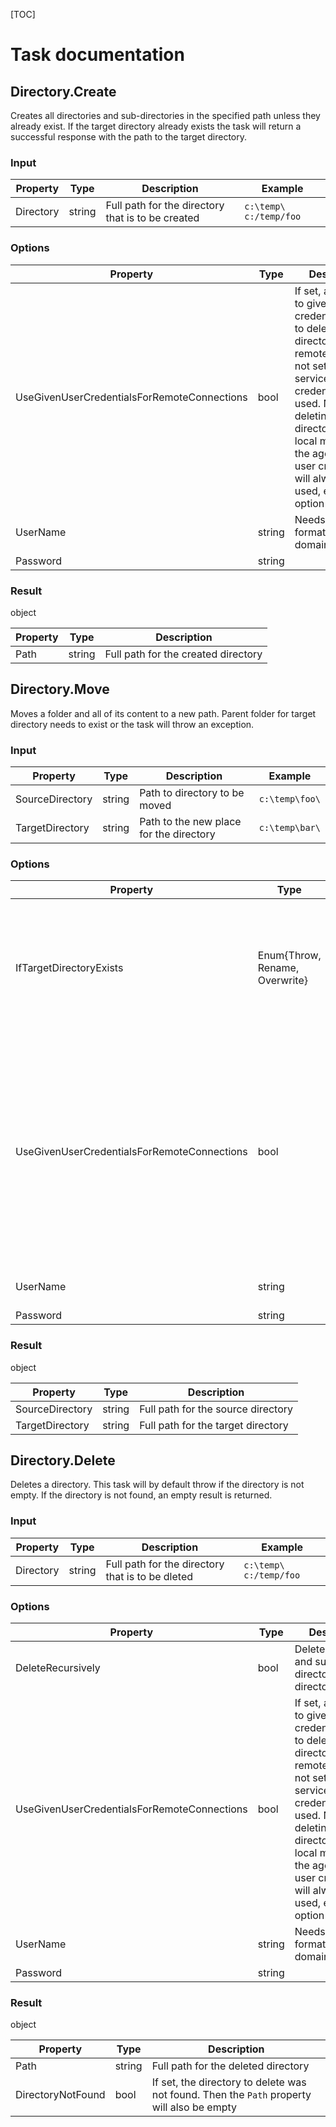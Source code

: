 [TOC]

# Task documentation #

## Directory.Create ##
Creates all directories and sub-directories in the specified path unless they already exist. If the target directory already exists the task will return a successful response with the path to the target directory.

### Input ###

| Property        | Type     | Description                  | Example                 |
|-----------------|----------|------------------------------|---------------------------|
| Directory       | string   | Full path for the directory that is to be created | `c:\temp\` `c:/temp/foo` |

### Options ###

| Property                                    | Type           | Description                                    | Example                   |
|---------------------------------------------|----------------|------------------------------------------------|---------------------------|
| UseGivenUserCredentialsForRemoteConnections | bool           | If set, allows you to give the user credentials to use to delete directories on remote hosts. If not set, the agent service user credentials will be used. Note: For deleting directories on the local machine, the agent service user credentials will always be used, even if this option is set.| |
| UserName                                    | string         | Needs to be of format domain\username | `example\Admin` |
| Password                                    | string         | | |

### Result ###
object

| Property        | Type     | Description                 |
|-----------------|----------|-----------------------------|
| Path            | string   | Full path for the created directory |


## Directory.Move ##

Moves a folder and all of its content to a new path. 
Parent folder for target directory needs to exist or the task will throw an exception.

### Input ###

| Property        | Type     | Description                  | Example                 |
|-----------------|----------|------------------------------|---------------------------|
| SourceDirectory | string   | Path to directory to be moved | `c:\temp\foo\` |
| TargetDirectory | string   | Path to the new place for the directory | `c:\temp\bar\` |

### Options ###

| Property                                    | Type           | Description                                    | Example                   |
|---------------------------------------------|----------------|------------------------------------------------|---------------------------|
| IfTargetDirectoryExists                     | Enum{Throw, Rename, Overwrite} | What to do if target directory already exists. Rename will create a new directory with a name that appends a number to the end, e.g. `directory(2)` | |
| UseGivenUserCredentialsForRemoteConnections | bool           | If set, allows you to give the user credentials to use to move directories on remote hosts. If not set, the agent service user credentials will be used. Note: For deleting directories on the local machine, the agent service user credentials will always be used, even if this option is set. | |
| UserName                                    | string         | Needs to be of format domain\username | `example\Admin` |
| Password                                    | string         | | |


### Result ###
object

| Property        | Type   | Description                 |
|-----------------|--------|-----------------------------|
| SourceDirectory | string | Full path for the source directory |
| TargetDirectory | string | Full path for the target directory |

## Directory.Delete ##

Deletes a directory. This task will by default throw if the directory is not empty. If the directory is not found, an empty result is returned. 

### Input ###

| Property        | Type     | Description                  | Example                 |
|-----------------|----------|------------------------------|---------------------------|
| Directory       | string   | Full path for the directory that is to be dleted| `c:\temp\` `c:/temp/foo` |

### Options ###

| Property                                    | Type           | Description                                    | Example                   |
|---------------------------------------------|----------------|------------------------------------------------|---------------------------|
| DeleteRecursively                           | bool           | Delete all files and sub-directories in the directory  | |
| UseGivenUserCredentialsForRemoteConnections | bool           | If set, allows you to give the user credentials to use to delete directories on remote hosts. If not set, the agent service user credentials will be used. Note: For deleting directories on the local machine, the agent service user credentials will always be used, even if this option is set. | |
| UserName                | string         | Needs to be of format domain\username | `example\Admin` |
| Password                | string         | | |

### Result ###
object

| Property          | Type     | Description                       |
|-------------------|----------|-----------------------------------|
| Path              | string   | Full path for the deleted directory |
| DirectoryNotFound | bool     | If set, the directory to delete was not found. Then the `Path` property will also be empty |
